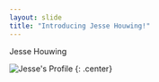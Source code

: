 ```yaml
---
layout: slide
title: "Introducing Jesse Houwing!"
---
```


Jesse Houwing

![Jesse's Profile](https://pbs.twimg.com/profile_images/1499413027958972425/D-pN6M4K_400x400.png)
{: .center}

